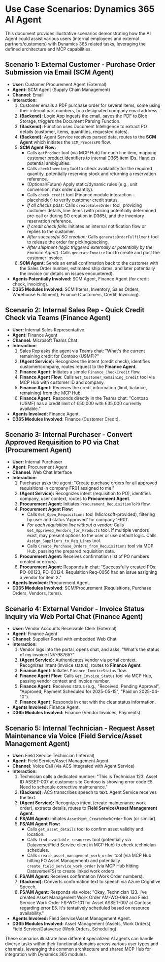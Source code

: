# Use Case Scenarios: Dynamics 365 AI Agent

This document provides illustrative scenarios demonstrating how the AI Agent could assist various users (internal employees and external partners/customers) with Dynamics 365 related tasks, leveraging the defined architecture and MCP capabilities.

## Scenario 1: External Customer - Purchase Order Submission via Email (SCM Agent)

*   **User:** Customer Procurement Agent (External)
*   **Agent:** SCM Agent (Supply Chain Management)
*   **Channel:** Email
*   **Interaction:**
    1.  Customer emails a PDF purchase order for several items, some using their internal part numbers, to a designated company email address.
    2.  **(Backend):** Logic App ingests the email, saves the PDF to Blob Storage, triggers the Document Parsing Function.
    3.  **(Backend):** Function uses Document Intelligence to extract PO details (customer, items, quantities, requested dates).
    4.  **(Backend):** Agent Service receives parsed data, routes to the **SCM Agent** which initiates the `SCM_ProcessPO` flow.
    5.  **SCM Agent Flow:**
        *   Calls `getProduct` tool (via MCP Hub) for each line item, mapping customer product identifiers to internal D365 item IDs. Handles potential ambiguities.
        *   Calls `checkInventory` tool to check availability for the required quantity, potentially reserving stock and returning a reservation reference.
        *   (Optional/Future) Apply static/dynamic rules (e.g., unit conversion, max order quantity).
        *   Calls `check_credit` tool (Finance module interaction - placeholder) to verify customer credit status.
        *   *If all checks pass:* Calls `createSalesOrder` tool, providing customer details, line items (with pricing potentially determined pre-call or during SO creation in D365), and the inventory reservation reference.
        *   *If credit check fails:* Initiates an internal notification flow or replies to the customer.
        *   *After successful SO creation:* Calls `generateOrderFulfilment` tool to release the order for picking/packing.
        *   *After shipment (logic triggered externally or potentially by the Finance Agent):* Calls `generateInvoice` tool to create and post the customer invoice.
    6.  **SCM Agent:** Sends an email confirmation back to the customer with the Sales Order number, estimated ship dates, and later potentially the invoice (or details on issues encountered).
*   **Agents Potentially Involved:** SCM Agent, Finance Agent (for credit check, invoicing).
*   **D365 Modules Involved:** SCM (Items, Inventory, Sales Orders, Warehouse Fulfilment), Finance (Customers, Credit, Invoicing).

## Scenario 2: Internal Sales Rep - Quick Credit Check via Teams (Finance Agent)

*   **User:** Internal Sales Representative
*   **Agent:** Finance Agent
*   **Channel:** Microsoft Teams Chat
*   **Interaction:**
    1.  Sales Rep asks the agent via Teams chat: "What's the current remaining credit for Contoso (USMF)?"
    2.  **(Agent Service):** Recognizes the intent (credit check), identifies customer/company, routes request to the **Finance Agent**.
    3.  **Finance Agent:** Initiates a simple `Finance_CheckCredit` flow.
    4.  **Finance Agent Flow:** Calls `Get_Customer_Remaining_Credit` tool via MCP Hub with customer ID and company.
    5.  **Finance Agent:** Receives the credit information (limit, balance, remaining) from the MCP Hub.
    6.  **Finance Agent:** Responds directly in the Teams chat: "Contoso (USMF) has a credit limit of €50,000 with €35,000 currently available."
*   **Agents Involved:** Finance Agent.
*   **D365 Modules Involved:** Finance (Customer Credit).

## Scenario 3: Internal Purchaser - Convert Approved Requisition to PO via Chat (Procurement Agent)

*   **User:** Internal Purchaser
*   **Agent:** Procurement Agent
*   **Channel:** Web Chat Interface
*   **Interaction:**
    1.  Purchaser asks the agent: "Create purchase orders for all approved requisitions in company FR01 assigned to me."
    2.  **(Agent Service):** Recognizes intent (requisition to PO), identifies company, user context, routes to **Procurement Agent**.
    3.  **Procurement Agent:** Initiates `Procurement_RequisitionToPO` flow.
    4.  **Procurement Agent Flow:**
        *   Calls `Get_Open_Requisitions` tool (Microsoft-provided), filtering by user and status 'Approved' for company 'FR01'.
        *   *For each requisition line without a vendor:* Calls `Get_Approved_Vendors_for_Products` tool. If multiple vendors exist, may present options to the user or use default logic. Calls `Assign_Suppliers_to_Req_Lines` tool.
        *   Calls `Create_Purchase_Orders_from_Requisitions` tool via MCP Hub, passing the prepared requisition data.
    5.  **Procurement Agent:** Receives confirmation (list of PO numbers created or errors).
    6.  **Procurement Agent:** Responds in chat: "Successfully created POs: PO-00123, PO-00124. Requisition Req-0056 had an issue assigning a vendor for item X."
*   **Agents Involved:** Procurement Agent.
*   **D365 Modules Involved:** SCM/Procurement (Requisitions, Purchase Orders, Vendors, Items).

## Scenario 4: External Vendor - Invoice Status Inquiry via Web Portal Chat (Finance Agent)

*   **User:** Vendor Accounts Receivable Clerk (External)
*   **Agent:** Finance Agent
*   **Channel:** Supplier Portal with embedded Web Chat
*   **Interaction:**
    1.  Vendor logs into the portal, opens chat, and asks: "What's the status of my invoice INV-98765?"
    2.  **(Agent Service):** Authenticates vendor via portal context. Recognizes intent (invoice status), routes to **Finance Agent**.
    3.  **Finance Agent:** Initiates `Finance_InvoiceStatus` flow.
    4.  **Finance Agent Flow:** Calls `Get_Invoice_Status` tool via MCP Hub, passing vendor context and invoice number.
    5.  **Finance Agent:** Receives status (e.g., "Received, Pending Approval", "Approved, Payment Scheduled for 2025-05-15", "Paid on 2025-04-10").
    6.  **Finance Agent:** Responds in chat with the clear status information.
*   **Agents Involved:** Finance Agent.
*   **D365 Modules Involved:** Finance (Vendor Invoices, Payments).

## Scenario 5: Internal Technician - Request Asset Maintenance via Voice (Field Service/Asset Management Agent)

*   **User:** Field Service Technician (Internal)
*   **Agent:** Field Service/Asset Management Agent
*   **Channel:** Voice Call (via ACS integrated with Agent Service)
*   **Interaction:**
    1.  Technician calls a dedicated number: "This is Technician 123. Asset ID ASSET-007 at customer site Contoso is showing error code E5. Need to schedule corrective maintenance."
    2.  **(Backend):** ACS transcribes speech to text. Agent Service receives the text.
    3.  **(Agent Service):** Recognizes intent (create maintenance work order), extracts details, routes to **Field Service/Asset Management Agent**.
    4.  **FS/AM Agent:** Initiates `AssetMgmt_CreateWorkOrder` flow (or similar).
    5.  **FS/AM Agent Flow:**
        *   Calls `get_asset_details` tool to confirm asset validity and location.
        *   Calls `find_available_resources` tool (potentially via Dataverse/Field Service client in MCP Hub) to check technician schedules.
        *   Calls `create_asset_management_work_order` tool (via MCP Hub hitting FO Asset Management) and potentially `create_field_service_work_order` (via MCP Hub hitting Dataverse/FS) to create linked work orders.
    6.  **FS/AM Agent:** Receives confirmation (Work Order numbers).
    7.  **(Backend):** Converts confirmation text to speech via Azure Cognitive Speech.
    8.  **FS/AM Agent:** Responds via voice: "Okay, Technician 123. I've created Asset Management Work Order AM-WO-098 and Field Service Work Order FS-WO-101 for Asset ASSET-007 at Contoso regarding error E5. It's tentatively scheduled based on resource availability."
*   **Agents Involved:** Field Service/Asset Management Agent.
*   **D365 Modules Involved:** Asset Management (Assets, Work Orders), Field Service/Dataverse (Work Orders, Scheduling).

These scenarios illustrate how different specialized AI agents can handle diverse tasks within their functional domains across various user types and channels, leveraging the common architecture and shared MCP Hub for integration with Dynamics 365 modules.
